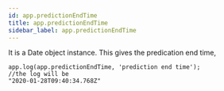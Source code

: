 ```yaml
---
id: app.predictionEndTime
title: app.predictionEndTime
sidebar_label: app.predictionEndTime
---
```


It is a Date object instance. This gives the predication end time,

```
app.log(app.predictionEndTime, 'prediction end time');
//the log will be
"2020-01-28T09:40:34.768Z"
```